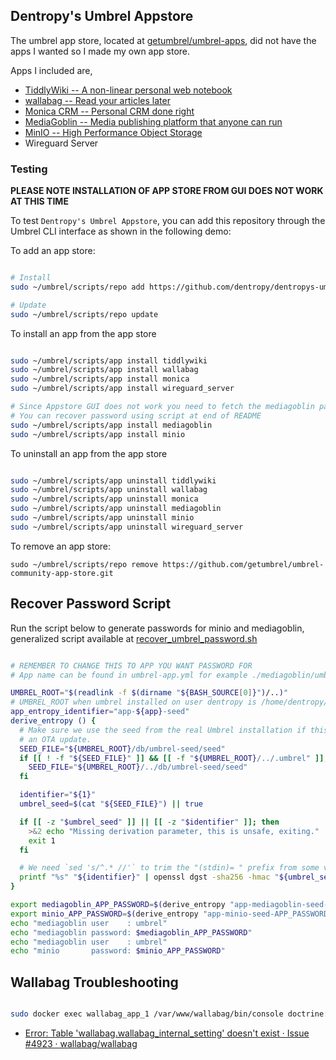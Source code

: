 ## Dentropy's Umbrel Appstore

The umbrel app store, located at [getumbrel/umbrel-apps](https://github.com/getumbrel/umbrel-apps), did not have the apps I wanted so I made my own app store.

Apps I included are,

* [TiddlyWiki  -- A non-linear personal web notebook](http://tiddlywiki.com/)
* [wallabag    -- Read your articles later](https://www.wallabag.it/en)
* [Monica CRM  -- Personal CRM done right](https://www.monicahq.com/)
* [MediaGoblin -- Media publishing platform that anyone can run](https://mediagoblin.org/)
* [MinIO       -- High Performance Object Storage](https://min.io/)
* Wireguard Server

### Testing

**PLEASE NOTE INSTALLATION OF APP STORE FROM GUI DOES NOT WORK AT THIS TIME**

<!-- To test `Dentropy's Umbrel Appstore`, you can add this repository through the Umbrel user interface as shown in the following demo:

https://user-images.githubusercontent.com/10330103/197889452-e5cd7e96-3233-4a09-b475-94b754adc7a3.mp4

Alternatively, you can use the Umbrel CLI as described below. -->

To test `Dentropy's Umbrel Appstore`, you can add this repository through the Umbrel CLI interface as shown in the following demo:

To add an app store:

``` bash

# Install
sudo ~/umbrel/scripts/repo add https://github.com/dentropy/dentropys-umbrel-appstore

# Update
sudo ~/umbrel/scripts/repo update

```

To install an app from the app store

``` bash

sudo ~/umbrel/scripts/app install tiddlywiki
sudo ~/umbrel/scripts/app install wallabag
sudo ~/umbrel/scripts/app install monica
sudo ~/umbrel/scripts/app install wireguard_server

# Since Appstore GUI does not work you need to fetch the mediagoblin password manually
# You can recover password using script at end of README
sudo ~/umbrel/scripts/app install mediagoblin
sudo ~/umbrel/scripts/app install minio

```

To uninstall an app from the app store

``` bash

sudo ~/umbrel/scripts/app uninstall tiddlywiki
sudo ~/umbrel/scripts/app uninstall wallabag
sudo ~/umbrel/scripts/app uninstall monica
sudo ~/umbrel/scripts/app uninstall mediagoblin
sudo ~/umbrel/scripts/app uninstall minio
sudo ~/umbrel/scripts/app uninstall wireguard_server

```

To remove an app store:

```
sudo ~/umbrel/scripts/repo remove https://github.com/getumbrel/umbrel-community-app-store.git
```


## Recover Password Script

Run the script below to generate passwords for minio and mediagoblin, generalized script available at [recover\_umbrel\_password.sh](https://gist.github.com/dentropy/13078048ff835a7dae05766da82624aa)

``` bash

# REMEMBER TO CHANGE THIS TO APP YOU WANT PASSWORD FOR
# App name can be found in umbrel-app.yml for example ./mediagoblin/umbrel-app.yml

UMBREL_ROOT="$(readlink -f $(dirname "${BASH_SOURCE[0]}")/..)"
# UMBREL_ROOT when umbrel installed on user dentropy is /home/dentropy/umbrel/app-data
app_entropy_identifier="app-${app}-seed"
derive_entropy () {
  # Make sure we use the seed from the real Umbrel installation if this is
  # an OTA update.
  SEED_FILE="${UMBREL_ROOT}/db/umbrel-seed/seed"
  if [[ ! -f "${SEED_FILE}" ]] && [[ -f "${UMBREL_ROOT}/../.umbrel" ]]; then
    SEED_FILE="${UMBREL_ROOT}/../db/umbrel-seed/seed"
  fi

  identifier="${1}"
  umbrel_seed=$(cat "${SEED_FILE}") || true

  if [[ -z "$umbrel_seed" ]] || [[ -z "$identifier" ]]; then
    >&2 echo "Missing derivation parameter, this is unsafe, exiting."
    exit 1
  fi

  # We need `sed 's/^.* //'` to trim the "(stdin)= " prefix from some versions of openssl
  printf "%s" "${identifier}" | openssl dgst -sha256 -hmac "${umbrel_seed}" | sed 's/^.* //'
}

export mediagoblin_APP_PASSWORD=$(derive_entropy "app-mediagoblin-seed-APP_PASSWORD")
export minio_APP_PASSWORD=$(derive_entropy "app-minio-seed-APP_PASSWORD")
echo "mediagoblin user    : umbrel"
echo "mediagoblin password: $mediagoblin_APP_PASSWORD"
echo "mediagoblin user    : umbrel"
echo "minio       password: $minio_APP_PASSWORD"

```

## Wallabag Troubleshooting

``` bash

sudo docker exec wallabag_app_1 /var/www/wallabag/bin/console doctrine:migrations:migrate --env=prod --no-interaction

```

* [Error: Table 'wallabag.wallabag\_internal\_setting' doesn't exist · Issue #4923 · wallabag/wallabag](https://github.com/wallabag/wallabag/issues/4923)